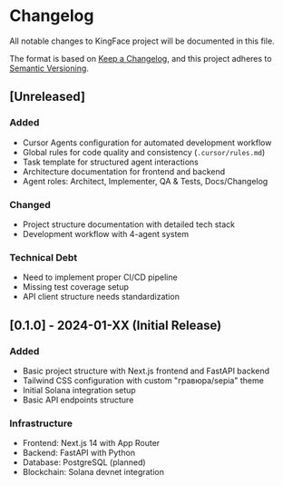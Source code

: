 # Changelog

All notable changes to KingFace project will be documented in this file.

The format is based on [Keep a Changelog](https://keepachangelog.com/en/1.0.0/),
and this project adheres to [Semantic Versioning](https://semver.org/spec/v2.0.0.html).

## [Unreleased]

### Added
- Cursor Agents configuration for automated development workflow
- Global rules for code quality and consistency (`.cursor/rules.md`)
- Task template for structured agent interactions
- Architecture documentation for frontend and backend
- Agent roles: Architect, Implementer, QA & Tests, Docs/Changelog

### Changed
- Project structure documentation with detailed tech stack
- Development workflow with 4-agent system

### Technical Debt
- Need to implement proper CI/CD pipeline
- Missing test coverage setup
- API client structure needs standardization

## [0.1.0] - 2024-01-XX (Initial Release)

### Added
- Basic project structure with Next.js frontend and FastAPI backend
- Tailwind CSS configuration with custom "гравюра/sepia" theme
- Initial Solana integration setup
- Basic API endpoints structure

### Infrastructure
- Frontend: Next.js 14 with App Router
- Backend: FastAPI with Python
- Database: PostgreSQL (planned)
- Blockchain: Solana devnet integration